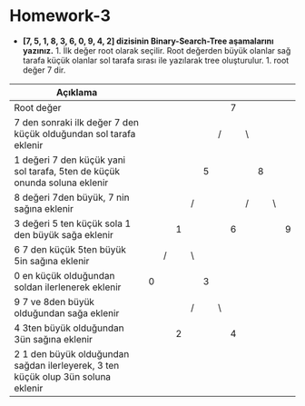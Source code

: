 # Homework-3


- **[7, 5, 1, 8, 3, 6, 0, 9, 4, 2] dizisinin Binary-Search-Tree aşamalarını yazınız.**
    		1. İlk değer root olarak seçilir. Root değerden büyük olanlar sağ tarafa küçük olanlar sol tarafa sırası ile yazılarak tree oluşturulur.
         1. root değer 7 dir.



| Açıklama                                                                  |      |      |      |      |      |      |      |      |      |      |      |
| --------------------------------------------------------------------------| :--: | ---- | :--: | ---- | :--: | ---- | :--: | ---- | :--: | ---- | ---- |
| Root değer                                                                |      |      |      |      |      |      |  7   |      |      |      |      |
| 7 den sonraki ilk değer 7 den küçük olduğundan sol tarafa eklenir         |      |      |      |      |      | /    |      | \    |      |      |      |
| 1 değeri 7 den küçük yani sol tarafa, 5ten de küçük onunda soluna eklenir |      |      |      |      |  5   |      |      |      |  8   |      |      |
| 8 değeri 7den büyük, 7 nin sağına eklenir                                 |      |      |      | /    |      |      |      | /    |      | \    |      |
| 3 değeri 5 ten küçük sola 1 den büyük sağa eklenir                        |      |      |  1   |      |      |      |  6   |      |      |      | 9    |
| 6 7 den küçük 5ten büyük 5in sağına eklenir                               |      | /    |      | \    |      |      |      |      |      |      |      |
| 0 en küçük olduğundan soldan ilerlenerek eklenir                          |  0   |      |      |      |  3   |      |      |      |      |      |      |
| 9 7 ve 8den büyük olduğundan sağa eklenir                                 |      |      |      | /    |      | \    |      |      |      |      |      |
| 4 3ten büyük olduğundan 3ün sağına eklenir                                |      |      |  2   |      |      |      |  4   |      |      |      |      |
| 2 1 den büyük olduğundan sağdan ilerleyerek, 3 ten küçük olup 3ün soluna eklenir |      |      |      |      |      |      |      |      |      |      |      |